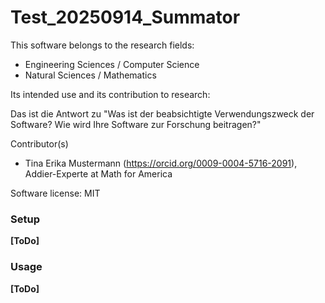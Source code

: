 # Test_20250914_Summator

This software belongs to the research fields:

-   Engineering Sciences / Computer Science
-   Natural Sciences / Mathematics

Its intended use and its contribution to research:

Das ist die Antwort zu \"Was ist der beabsichtigte Verwendungszweck der
Software? Wie wird Ihre Software zur Forschung beitragen?\"

Contributor(s)

-   Tina Erika Mustermann (https://orcid.org/0009-0004-5716-2091),
    Addier-Experte at Math for America

Software license: MIT

### Setup

**\[ToDo\]**

### Usage

**\[ToDo\]**
